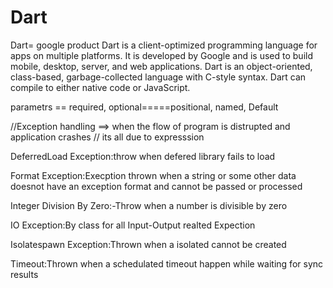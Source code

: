 # Dart


Dart= google product
Dart is a client-optimized programming language for apps on multiple platforms. It is developed by Google and is used to build mobile, desktop, server, and web applications. Dart is an object-oriented, class-based, garbage-collected language with C-style syntax. Dart can compile to either native code or JavaScript.



     
parametrs == required,
            optional=====positional,
                         named,
                         Default


//Exception handling ==> when the flow of program is distrupted and application crashes
// its all due to expresssion 

DeferredLoad Exception:throw when defered library fails to load

Format Exception:Execption thrown when a string or some other data doesnot have an exception format and cannot be passed or processed

Integer Division By Zero:-Throw when a number is divisible by zero

IO Exception:By class for all Input-Output realted Expection

Isolatespawn Exception:Thrown when a isolated cannot be created

Timeout:Thrown when a schedulated timeout happen while waiting for sync results

 
